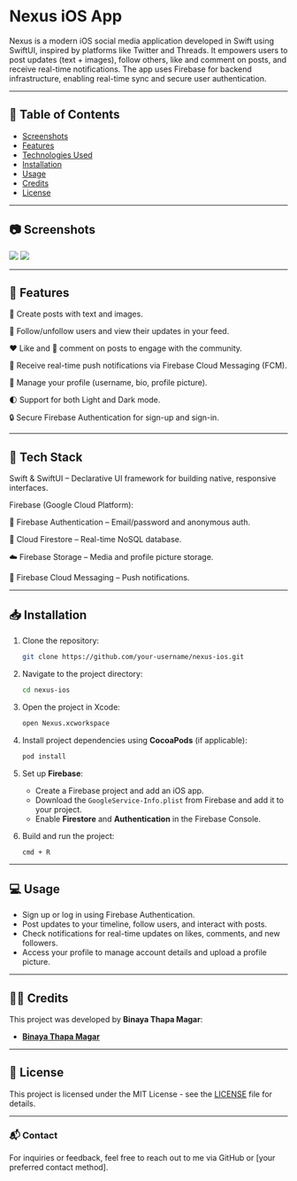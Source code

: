 # Nexus iOS App

Nexus is a modern iOS social media application developed in Swift using SwiftUI, inspired by platforms like Twitter and Threads. It empowers users to post updates (text + images), follow others, like and comment on posts, and receive real-time notifications. The app uses Firebase for backend infrastructure, enabling real-time sync and secure user authentication.

---

## 📜 Table of Contents
- [Screenshots](#-screenshots)
- [Features](#-features)
- [Technologies Used](#-technologies-used)
- [Installation](#-installation)
- [Usage](#-usage)
- [Credits](#-credits)
- [License](#-license)

---

## 📷 Screenshots
<img src="Screenshots/main.png">
<img src="Screenshots/secondary.png">

---

## 🚀 Features

📝 Create posts with text and images.

👥 Follow/unfollow users and view their updates in your feed.

❤️ Like and 💬 comment on posts to engage with the community.

🔔 Receive real-time push notifications via Firebase Cloud Messaging (FCM).

👤 Manage your profile (username, bio, profile picture).

🌓 Support for both Light and Dark mode.

🔒 Secure Firebase Authentication for sign-up and sign-in.

---

## 🧰 Tech Stack

Swift & SwiftUI – Declarative UI framework for building native, responsive interfaces.

Firebase (Google Cloud Platform):

🔐 Firebase Authentication – Email/password and anonymous auth.

🔄 Cloud Firestore – Real-time NoSQL database.

☁️ Firebase Storage – Media and profile picture storage.

📡 Firebase Cloud Messaging – Push notifications.



---

## 📥 Installation

1. Clone the repository:
    ```bash
    git clone https://github.com/your-username/nexus-ios.git
    ```

2. Navigate to the project directory:
    ```bash
    cd nexus-ios
    ```

3. Open the project in Xcode:
    ```bash
    open Nexus.xcworkspace
    ```

4. Install project dependencies using **CocoaPods** (if applicable):
    ```bash
    pod install
    ```

5. Set up **Firebase**:
   - Create a Firebase project and add an iOS app.
   - Download the `GoogleService-Info.plist` from Firebase and add it to your project.
   - Enable **Firestore** and **Authentication** in the Firebase Console.

6. Build and run the project:
    ```bash
    cmd + R
    ```

---

## 💻 Usage
- Sign up or log in using Firebase Authentication.
- Post updates to your timeline, follow users, and interact with posts.
- Check notifications for real-time updates on likes, comments, and new followers.
- Access your profile to manage account details and upload a profile picture.

---

## 👨‍💻 Credits
This project was developed by **Binaya Thapa Magar**:
- [**Binaya Thapa Magar**](https://github.com/binayathapamagar)

---

## 📄 License
This project is licensed under the MIT License - see the [LICENSE](LICENSE) file for details.

---

### 📬 Contact
For inquiries or feedback, feel free to reach out to me via GitHub or [your preferred contact method].

